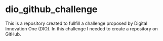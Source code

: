 # dio_github_challenge
This is a repository created to fullfill a challenge proposed by Digital Innovation One (DIO). In this challenge I needed to create a repository on GitHub. 

